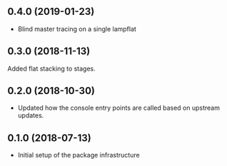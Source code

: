 0.4.0 (2019-01-23)
------------------
- Blind master tracing on a single lampflat

0.3.0 (2018-11-13)
------------------
Added flat stacking to stages.

0.2.0 (2018-10-30)
------------------
- Updated how the console entry points are called based on upstream updates.

0.1.0 (2018-07-13)
------------------
- Initial setup of the package infrastructure
